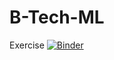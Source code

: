 # B-Tech-ML
Exercise
[![Binder](https://mybinder.org/badge_logo.svg)](https://mybinder.org/v2/gh/prachi-natu/B-Tech-ML/main?filepath=https%3A%2F%2Fgithub.com%2Fprachi-natu%2FB-Tech-ML%2Ftree%2Fmain)
